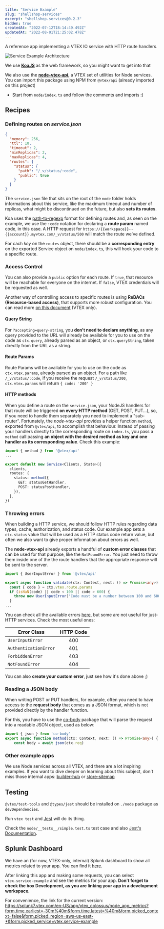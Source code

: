 ```yaml
---
title: "Service Example"
slug: "shellshop-services"
excerpt: "shellshop.services@0.2.3"
hidden: true
createdAt: "2022-07-12T18:14:49.492Z"
updatedAt: "2022-08-01T21:25:02.478Z"
---
```

A reference app implementing a VTEX IO service with HTTP route handlers.

![Service Example Architecture](https://user-images.githubusercontent.com/18706156/77381360-72489680-6d5c-11ea-9da8-f4f03b6c5f4c.jpg)

We use [**KoaJS**](https://koajs.com/) as the web framework, so you might want to get into that

We also use the [**node-vtex-api**](https://github.com/vtex/node-vtex-api), a VTEX set of utilities for Node services. You can import this package using NPM from `@vtex/api` (already imported on this project)

- Start from `node/index.ts` and follow the comments and imports :)

## Recipes

### Defining routes on _service.json_ 
```json
{
  "memory": 256,
  "ttl": 10,
  "timeout": 2,
  "minReplicas": 2,
  "maxReplicas": 4,
  "routes": {
    "status": {
      "path": "/_v/status/:code",
      "public": true
    }
  }
}
```

The `service.json` file that sits on the root of the `node` folder holds informations about this service, like the maximum timeout and number of replicas, what might be discontinued on the future, but also **sets its routes**. 

Koa uses the [path-to-regexp](https://github.com/pillarjs/path-to-regexp) format for defining routes and, as seen on the example, we use the `:code` notation for declaring a **route param** named code, in this case. A HTTP request for `https://{{workspace}}--{{account}}.myvtex.com/_v/status/500` will match the route we've defined. 

For cach _key_ on the `routes` object, there should be a **corresponding entry** on the exported Service object on `node/index.ts`, this will hook your code to a specific route.

### Access Control
You can also provide a `public` option for each route. If `true`, that resource will be reachable for everyone on the internet. If `false`, VTEX credentials will be requested as well.

Another way of controlling access to specific routes is using **ReBACs (Resource-based access)**, that supports more robust configuration. You can read more [on this document](https://docs.google.com/document/d/1ZxNHMFIXfXz3BgTN9xyrHL3V5dYz14wivYgQjRBZ6J8/edit#heading=h.z7pad3qd2qw7) (VTEX only).

#### Query String
For `?accepting=query-string`, you **don't need to declare anything**, as any query provided to the URL will already be available for you to use on the code as `ctx.query`, already parsed as an object, or `ctx.queryString`, taken directly from the URL as a string.

#### Route Params
Route Params will be available for you to use on the code as `ctx.vtex.params`, already parsed as an object.
For a path like `/_v/status/:code`, if you receive the request `/_v/status/200`, `ctx.vtex.params` will return `{ code: '200' }`

#### HTTP methods
When you define a route on the `service.json`, your NodeJS handlers for that route will be triggered  **on every HTTP method** (GET, POST, PUT...), so, if you need to handle them separately you need to implement a "sub-router". Fortunately, the _node-vtex-api_ provides a helper function `method`, exported from `@vtex/api`, to accomplish that behaviour. Instead of passing your handlers directly to the corresponding route on `index.ts`, you pass a `method` call passing **an object with the desired method as key and one handler as its corresponding value**. Check this example:
```typescript
import { method } from '@vtex/api'
...

export default new Service<Clients, State>({
  clients,
  routes: {
    status: method({
      GET: statusGetHandler,
      POST: statusPostHandler,
    }),
  },
})
```

### Throwing errors

When building a HTTP service, we should follow HTTP rules regarding data types, cache, authorization, and status code. Our example app sets a `ctx.status` value that will be used as a HTTP status code return value, but often we also want to give proper information about errors as well.

The **node-vtex-api** already exports a handful of **custom error classes** that can be used for that purpose, like the `NotFoundError`. You just need to throw them inside one of the the route handlers that the appropriate response will be sent to the server.

```typescript
import { UserInputError } from '@vtex/api'

export async function validate(ctx: Context, next: () => Promise<any>) {
  const { code } = ctx.vtex.route.params
  if (isNaN(code) || code < 100 || code > 600) {
    throw new UserInputError('Code must be a number between 100 and 600')
  }
...
```

You can check all the available errors [here](https://github.com/vtex/node-vtex-api/tree/fd6139349de4e68825b1074f1959dd8d0c8f4d5b/src/errors), but some are not useful for just-HTTP services. Check the most useful ones:

|Error Class | HTTP Code |
|--|:--:|
| `UserInputError` | 400 |
| `AuthenticationError` | 401 |
| `ForbiddenError` | 403 |
| `NotFoundError` | 404 |

You can also **create your custom error**, just see how it's done above ;)

### Reading a JSON body

When writing POST or PUT handlers, for example, often you need to have access to the **request body** that comes as a JSON format, which is not provided directly by the handler function.

For this, you have to use the [co-body](https://www.npmjs.com/package/co-body) package that will parse the request into a readable JSON object, used as below: 
```typescript
import { json } from 'co-body'
export async function method(ctx: Context, next: () => Promise<any>) {
    const body = await json(ctx.req)
```

### Other example apps

We use Node services across all VTEX, and there are a lot inspiring examples. If you want to dive deeper on learning about this subject, don't miss those internal apps: [builder-hub](https://github.com/vtex/builder-hub) or [store-sitemap](https://github.com/vtex-apps/store-sitemap)


## Testing

`@vtex/test-tools` and `@types/jest` should be installed on `./node` package as `devDependencies`.

Run `vtex test` and [Jest](https://jestjs.io/) will do its thing.

Check the `node/__tests__/simple.test.ts` test case and also [Jest's Documentation](https://jestjs.io/docs/en/getting-started).

## Splunk Dashboard

We have an (for now, VTEX-only, internal) Splunk dashboard to show all metrics related to your app. You can find it [here](https://splunk7.vtex.com/en-US/app/vtex_colossus/node_app_metrics).

After linking this app and making some requests, you can select `vtex.service-example` and see the metrics for your app. **Don't forget to check the box Development, as you are linking your app in a development workspace**.

For convenience, the link for the current version: https://splunk7.vtex.com/en-US/app/vtex_colossus/node_app_metrics?form.time.earliest=-30m%40m&form.time.latest=%40m&form.picked_context=false&form.picked_region=aws-us-east-*&form.picked_service=vtex.service-example